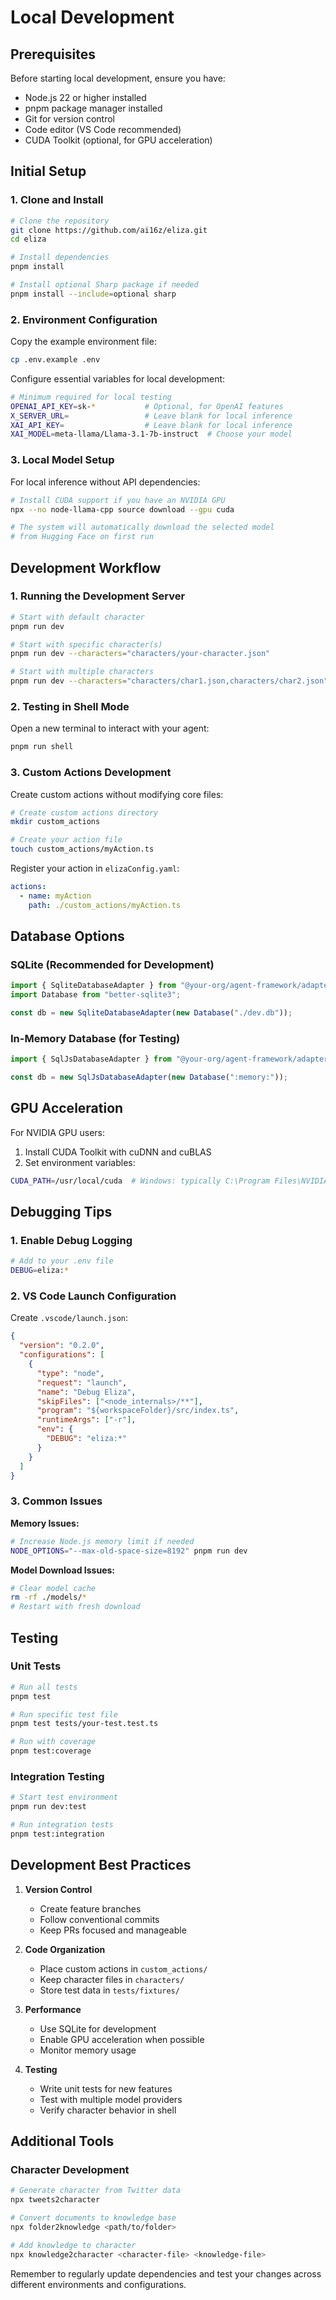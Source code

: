 # Local Development

## Prerequisites

Before starting local development, ensure you have:

- Node.js 22 or higher installed
- pnpm package manager installed
- Git for version control
- Code editor (VS Code recommended)
- CUDA Toolkit (optional, for GPU acceleration)

## Initial Setup

### 1. Clone and Install

```bash
# Clone the repository
git clone https://github.com/ai16z/eliza.git
cd eliza

# Install dependencies
pnpm install

# Install optional Sharp package if needed
pnpm install --include=optional sharp
```

### 2. Environment Configuration

Copy the example environment file:

```bash
cp .env.example .env
```

Configure essential variables for local development:

```bash
# Minimum required for local testing
OPENAI_API_KEY=sk-*           # Optional, for OpenAI features
X_SERVER_URL=                 # Leave blank for local inference
XAI_API_KEY=                  # Leave blank for local inference
XAI_MODEL=meta-llama/Llama-3.1-7b-instruct  # Choose your model
```

### 3. Local Model Setup

For local inference without API dependencies:

```bash
# Install CUDA support if you have an NVIDIA GPU
npx --no node-llama-cpp source download --gpu cuda

# The system will automatically download the selected model
# from Hugging Face on first run
```

## Development Workflow

### 1. Running the Development Server

```bash
# Start with default character
pnpm run dev

# Start with specific character(s)
pnpm run dev --characters="characters/your-character.json"

# Start with multiple characters
pnpm run dev --characters="characters/char1.json,characters/char2.json"
```

### 2. Testing in Shell Mode

Open a new terminal to interact with your agent:

```bash
pnpm run shell
```

### 3. Custom Actions Development

Create custom actions without modifying core files:

```bash
# Create custom actions directory
mkdir custom_actions

# Create your action file
touch custom_actions/myAction.ts
```

Register your action in `elizaConfig.yaml`:

```yaml
actions:
  - name: myAction
    path: ./custom_actions/myAction.ts
```

## Database Options

### SQLite (Recommended for Development)

```typescript
import { SqliteDatabaseAdapter } from "@your-org/agent-framework/adapters";
import Database from "better-sqlite3";

const db = new SqliteDatabaseAdapter(new Database("./dev.db"));
```

### In-Memory Database (for Testing)

```typescript
import { SqlJsDatabaseAdapter } from "@your-org/agent-framework/adapters";

const db = new SqlJsDatabaseAdapter(new Database(":memory:"));
```

## GPU Acceleration

For NVIDIA GPU users:

1. Install CUDA Toolkit with cuDNN and cuBLAS
2. Set environment variables:

```bash
CUDA_PATH=/usr/local/cuda  # Windows: typically C:\Program Files\NVIDIA GPU Computing Toolkit\CUDA\v11.0
```

## Debugging Tips

### 1. Enable Debug Logging

```bash
# Add to your .env file
DEBUG=eliza:*
```

### 2. VS Code Launch Configuration

Create `.vscode/launch.json`:

```json
{
  "version": "0.2.0",
  "configurations": [
    {
      "type": "node",
      "request": "launch",
      "name": "Debug Eliza",
      "skipFiles": ["<node_internals>/**"],
      "program": "${workspaceFolder}/src/index.ts",
      "runtimeArgs": ["-r"],
      "env": {
        "DEBUG": "eliza:*"
      }
    }
  ]
}
```

### 3. Common Issues

**Memory Issues:**

```bash
# Increase Node.js memory limit if needed
NODE_OPTIONS="--max-old-space-size=8192" pnpm run dev
```

**Model Download Issues:**

```bash
# Clear model cache
rm -rf ./models/*
# Restart with fresh download
```

## Testing

### Unit Tests

```bash
# Run all tests
pnpm test

# Run specific test file
pnpm test tests/your-test.test.ts

# Run with coverage
pnpm test:coverage
```

### Integration Testing

```bash
# Start test environment
pnpm run dev:test

# Run integration tests
pnpm test:integration
```

## Development Best Practices

1. **Version Control**

   - Create feature branches
   - Follow conventional commits
   - Keep PRs focused and manageable

2. **Code Organization**

   - Place custom actions in `custom_actions/`
   - Keep character files in `characters/`
   - Store test data in `tests/fixtures/`

3. **Performance**

   - Use SQLite for development
   - Enable GPU acceleration when possible
   - Monitor memory usage

4. **Testing**
   - Write unit tests for new features
   - Test with multiple model providers
   - Verify character behavior in shell

## Additional Tools

### Character Development

```bash
# Generate character from Twitter data
npx tweets2character

# Convert documents to knowledge base
npx folder2knowledge <path/to/folder>

# Add knowledge to character
npx knowledge2character <character-file> <knowledge-file>
```

Remember to regularly update dependencies and test your changes across different environments and configurations.
